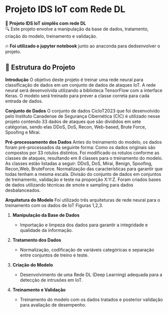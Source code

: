 # Projeto IDS IoT com Rede DL

📡 **Projeto IDS IoT simplês com rede DL**  
🔍 Este projeto envolve a manipulação da base de dados, tratamento, criação do modelo, treinamento e validação.

🔥 **Foi utilizado o jupyter notebook** junto ao anaconda para dedsenvolver o projeto.
## 📂 Estrutura do Projeto

**Introdução**
O objetivo deste projeto é treinar uma rede neural para classificação de dados em um conjunto
de dados de ataques IoT. A rede neural será desenvolvida utilizando a biblioteca TensorFlow
com a interface Keras. O modelo será treinado para prever a classe correta para cada entrada
de dados.

**Conjunto de Dados**
O conjunto de dados CicIoT2023 que foi desenvolvido pelo
Instituto Canadense de
Segurança Cibernética (CIC) é utilizado nesse projeto contendo 33 dados de ataques que são
divididos em sete catégorias, sendo elas DDoS, DoS, Recon, Web-based, Brute Force,
Spoofing e Mirai.

**Pré-processamento dos Dados**
Antes do treinamento do modelo, os dados foram pré-processados da seguinte forma:
Como os dados originais são compostos por 33 rotulos distintos. Foi modificado os rotulos
conforme as classes de ataques, resultando em 8 classes para o treinamento do modelo. As
classes estão listadas a seguir:
DDoS, DoS, Mirai, Benign, Spoofing, Recon,Web, BruteForce.
Normalização das características para garantir que todas tenham a mesma escala.
Divisão do conjunto de dados em conjuntos de treinamento, validação e teste na proporção
X:Y:Z.
Foram criados bases de dados utilizando técnicas de smote e sampling para dados
desbalanceados.

**Arquitetura do Modelo**
Foi utilizado três arquiteturas de rede neural para o treinamento com os dados de IoT Figuras
1,2,3.



1. **Manipulação da Base de Dados**  
   - Importação e limpeza dos dados para garantir a integridade e qualidade da informação.

2. **Tratamento dos Dados**  
   - Normalização, codificação de variáveis categóricas e separação entre conjuntos de treino e teste.

3. **Criação do Modelo**  
   - Desenvolvimento de uma Rede DL (Deep Learning) adequada para a detecção de intrusões em IoT.

4. **Treinamento e Validação**  
   - Treinamento do modelo com os dados tratados e posterior validação para avaliação de desempenho.

